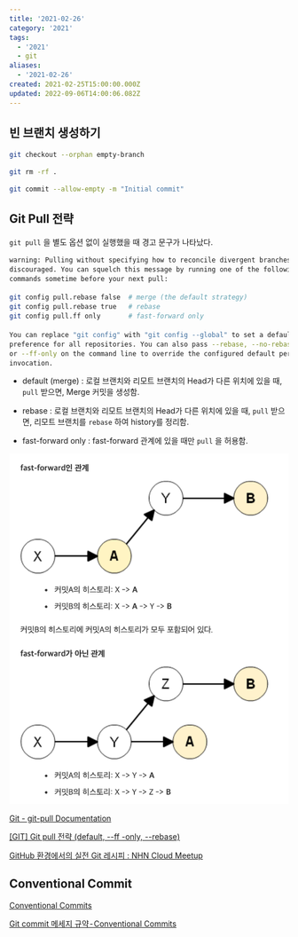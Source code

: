 ```yaml
---
title: '2021-02-26'
category: '2021'
tags:
  - '2021'
  - git
aliases:
  - '2021-02-26'
created: 2021-02-25T15:00:00.000Z
updated: 2022-09-06T14:00:06.082Z
---
```


## 빈 브랜치 생성하기

```bash
git checkout --orphan empty-branch
```

```bash
git rm -rf .
```

```bash
git commit --allow-empty -m "Initial commit"
```

## Git Pull 전략

`git pull` 을 별도 옵션 없이 실행했을 때 경고 문구가 나타났다.

```bash
warning: Pulling without specifying how to reconcile divergent branches is
discouraged. You can squelch this message by running one of the following
commands sometime before your next pull:

git config pull.rebase false  # merge (the default strategy)
git config pull.rebase true   # rebase
git config pull.ff only       # fast-forward only

You can replace "git config" with "git config --global" to set a default
preference for all repositories. You can also pass --rebase, --no-rebase,
or --ff-only on the command line to override the configured default per
invocation.
```

- default (merge) : 로컬 브랜치와 리모트 브랜치의 Head가 다른 위치에 있을 때, `pull` 받으면, Merge 커밋을 생성함.

- rebase : 로컬 브랜치와 리모트 브랜치의 Head가 다른 위치에 있을 때, `pull` 받으면, 리모트 브랜치를 `rebase` 하여 history를 정리함.

- fast-forward only : fast-forward 관계에 있을 때만 `pull` 을 허용함.

![2021-02-26-image-0](./images/2021-02-26-image-0.png)

[Git - git-pull Documentation](https://git-scm.com/docs/git-pull)

[[GIT] Git pull 전략 (default, --ff -only, --rebase)](https://sanghye.tistory.com/43)

[GitHub 환경에서의 실전 Git 레시피 : NHN Cloud Meetup](https://meetup.toast.com/posts/116)

## Conventional Commit

[Conventional Commits](https://www.conventionalcommits.org/en/v1.0.0/)

[Git commit 메세지 규약 - Conventional Commits](https://medium.com/hashbox/git-commit-%EB%A9%94%EC%84%B8%EC%A7%80-%EA%B7%9C%EC%B9%99-conventional-commits-71710f7f53c)
